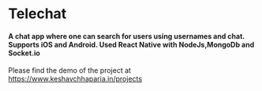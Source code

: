 # Telechat
#### A chat app where one can search for users using usernames and chat. Supports iOS and Android. Used React Native with NodeJs,MongoDb and Socket.io
Please find the demo of the project at https://www.keshavchhaparia.in/projects
